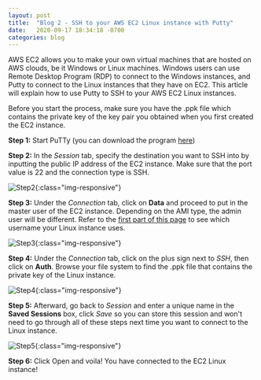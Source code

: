 ```yaml
---
layout: post 
title:  "Blog 2 - SSH to your AWS EC2 Linux instance with Putty"
date:   2020-09-17 18:34:18 -0700
categories: blog
---
```


AWS EC2 allows you to make your own virtual machines that are hosted on AWS clouds, be it Windows or Linux machines. Windows users can use Remote Desktop Program (RDP) to connect to the Windows instances, and Putty to connect to the Linux instances that they have on EC2. This article will explain how to use Putty to SSH to your AWS EC2 Linux instances.

Before you start the process, make sure you have the .ppk file which contains the private key of the key pair you obtained when you first created the EC2 instance. 

**Step 1:**  Start PuTTy (you can download the program [here](https://www.chiark.greenend.org.uk/~sgtatham/putty/latest.html))


**Step 2:** In the _Session_ tab, specify the destination you want to SSH into by inputting the public IP address of the EC2 instance. Make sure that the port value is 22 and the connection type is SSH.

![Step2](/assets/blog2-2.PNG){:class="img-responsive"}


**Step 3:** Under the _Connection_ tab, click on **Data** and proceed to put in the master user of the EC2 instance. Depending on the AMI type, the admin user will be different. Refer to the [first part of this page](https://docs.aws.amazon.com/AWSEC2/latest/UserGuide/managing-users.html) to see which username your Linux instance uses.

![Step3](/assets/blog2-3.PNG){:class="img-responsive"}


**Step 4:** Under the _Connection_ tab, click on the plus sign next to _SSH_, then click on **Auth**. Browse your file system to find the .ppk file that contains the private key of the Linux instance. 

![Step4](/assets/blog2-4.PNG){:class="img-responsive"}


**Step 5:** Afterward, go back to _Session_ and enter a unique name in the **Saved Sessions** box, click _Save_ so you can store this session and won't need to go through all of these steps next time you want to connect to the Linux instance. 


![Step5](/assets/blog2-5.PNG){:class="img-responsive"}


**Step 6:** Click Open and voila! You have connected to the EC2 Linux instance!
